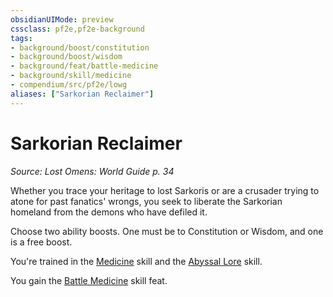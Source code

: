 ```yaml
---
obsidianUIMode: preview
cssclass: pf2e,pf2e-background
tags:
- background/boost/constitution
- background/boost/wisdom
- background/feat/battle-medicine
- background/skill/medicine
- compendium/src/pf2e/lowg
aliases: ["Sarkorian Reclaimer"]
---
```

# Sarkorian Reclaimer
*Source: Lost Omens: World Guide p. 34*  

Whether you trace your heritage to lost Sarkoris or are a crusader trying to atone for past fanatics' wrongs, you seek to liberate the Sarkorian homeland from the demons who have defiled it.

Choose two ability boosts. One must be to Constitution or Wisdom, and one is a free boost.

You're trained in the [Medicine](/compendium/skills.md#Medicine) skill and the [Abyssal Lore](/compendium/skills.md#Lore) skill.

You gain the [Battle Medicine](/compendium/feats/battle-medicine.md) skill feat.